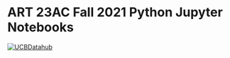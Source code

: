 # ART 23AC Fall 2021 Python Jupyter Notebooks

[![UCBDatahub](https://img.shields.io/badge/Launch-UCB%20Datahub-blue.svg)](https://datahub.berkeley.edu/hub/user-redirect/git-pull?repo=https%3A%2F%2Fgithub.com%2Fds-modules%2FART-23AC-FA21&urlpath=tree%2FART-23AC-FA21%2F&branch=main
)


